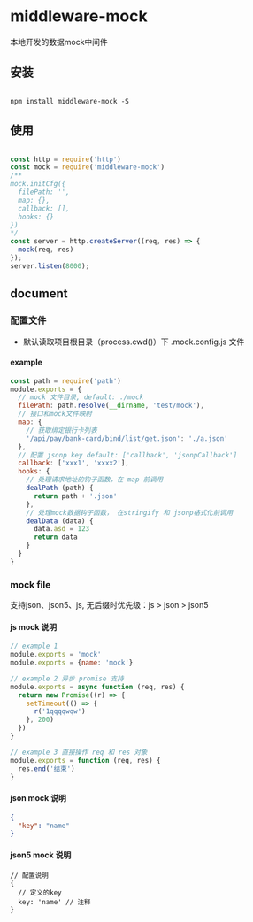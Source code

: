 # middleware-mock

本地开发的数据mock中间件

## 安装

``` shell

npm install middleware-mock -S

```

## 使用

``` javascript

const http = require('http')
const mock = require('middleware-mock')
/**
mock.initCfg({
  filePath: '',
  map: {},
  callback: [],
  hooks: {}
})
*/
const server = http.createServer((req, res) => {
  mock(req, res)
});
server.listen(8000);

```

## document

### 配置文件

* 默认读取项目根目录（process.cwd()）下  .mock.config.js  文件

#### example

```javascript
const path = require('path')
module.exports = {
  // mock 文件目录, default: ./mock
  filePath: path.resolve(__dirname, 'test/mock'),
  // 接口和mock文件映射
  map: {
    // 获取绑定银行卡列表
    '/api/pay/bank-card/bind/list/get.json': './a.json'
  },
  // 配置 jsonp key default: ['callback', 'jsonpCallback']
  callback: ['xxx1', 'xxxx2'],
  hooks: {
    // 处理请求地址的钩子函数，在 map 前调用
    dealPath (path) {
      return path + '.json'
    },
    // 处理mock数据钩子函数， 在stringify 和 jsonp格式化前调用
    dealData (data) {
      data.asd = 123
      return data
    }
  }
}
```

### mock file

支持json、json5、js, 无后缀时优先级：js > json > json5

#### js mock 说明

```javascript
// example 1
module.exports = 'mock'
module.exports = {name: 'mock'}

// example 2 异步 promise 支持
module.exports = async function (req, res) {
  return new Promise((r) => {
    setTimeout(() => {
      r('1qqqqwqw')
    }, 200)
  })
}

// example 3 直接操作 req 和 res 对象
module.exports = function (req, res) {
  res.end('结束')
}

```

#### json mock 说明

```json
{
  "key": "name"
}
```

#### json5 mock 说明

```json5
// 配置说明
{
  // 定义的key
  key: 'name' // 注释
}
```
